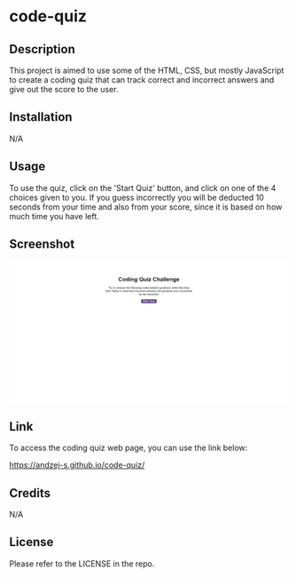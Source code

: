 # code-quiz

## Description

This project is aimed to use some of the HTML, CSS, but mostly JavaScript to create a coding quiz that can track correct and incorrect answers and give out the score to the user.

## Installation

N/A

## Usage

To use the quiz, click on the 'Start Quiz' button, and click on one of the 4 choices given to you. If you guess incorrectly you will be deducted 10 seconds from your time and also from your score, since it is based on how much time you have left.

## Screenshot

![Screenshot-of-code-quiz](/assets/images/screenshot.png)

## Link

To access the coding quiz web page, you can use the link below:

https://andzej-s.github.io/code-quiz/

## Credits

N/A

## License

Please refer to the LICENSE in the repo.